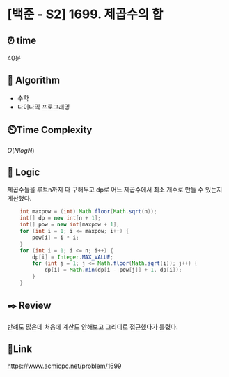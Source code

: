 # [백준 - S2] 1699. 제곱수의 합

## ⏰ **time**

40분

## :pushpin: **Algorithm**

- 수학
- 다이나믹 프로그래밍

## ⏲️**Time Complexity**

$O(NlogN)$

## :round_pushpin: **Logic**

제곱수들을 루트n까지 다 구해두고 dp로 어느 제곱수에서 최소 개수로 만들 수 있는지 계산했다.

```java
	int maxpow = (int) Math.floor(Math.sqrt(n));
	int[] dp = new int[n + 1];
	int[] pow = new int[maxpow + 1];
	for (int i = 1; i <= maxpow; i++) {
		pow[i] = i * i;
	}
	for (int i = 1; i <= n; i++) {
		dp[i] = Integer.MAX_VALUE;
		for (int j = 1; j <= Math.floor(Math.sqrt(i)); j++) {
			dp[i] = Math.min(dp[i - pow[j]] + 1, dp[i]);
		}
	}
```

## :black_nib: **Review**

반례도 많은데 처음에 계산도 안해보고 그리디로 접근했다가 틀렸다.

## 📡**Link**

https://www.acmicpc.net/problem/1699
